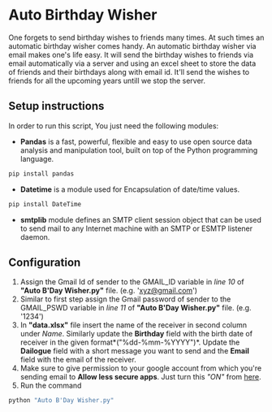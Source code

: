 # Auto Birthday Wisher

One forgets to send birthday wishes to friends many times. At such times an automatic birthday wisher comes handy. An automatic birthday wisher via email makes one's life easy. It will send the birthday wishes to friends via email automatically via a server and using an excel sheet to store the data of friends and their birthdays along with email id. It'll send the wishes to friends for all the upcoming years untill we stop the server.

## Setup instructions

In order to run this script, You just need the following modules:

- **Pandas** is a fast, powerful, flexible and easy to use open source data analysis and manipulation tool,
built on top of the Python programming language.
```bash
pip install pandas
```

- **Datetime** is a module used for Encapsulation of date/time values.
```bash
pip install DateTime
```

- **smtplib** module defines an SMTP client session object that can be used to send mail to any Internet machine with an SMTP or ESMTP listener daemon.

## Configuration
1. Assign the Gmail Id of sender to the GMAIL_ID variable in *line 10* of **"Auto B'Day Wisher.py"** file. (e.g. 'xyz@gmail.com')
2. Similar to first step assign the Gmail password of sender to the GMAIL_PSWD variable in *line 11* of **"Auto B'Day Wisher.py"** file. (e.g. '1234')
3. In **"data.xlsx"** file insert the name of the receiver in second column under *Name*. Similarly update the **Birthday** field with the birth date of receiver in the given format*("%dd-%mm-%YYYY")*. Update the **Dailogue** field with a short message you want to send and the **Email** field with the email of the receiver.
4. Make sure to give permission to your google account from which you're sending email to **Allow less secure apps**. Just turn this *"ON"* from [here](https://support.google.com/accounts/answer/6010255?hl=en#zippy=%2Cif-less-secure-app-access-is-off-for-your-account).
5. Run the command
```bash
python "Auto B'Day Wisher.py"
```
